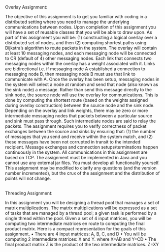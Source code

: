Overlay Assignment: <br>

The objective of this assignment is to get you familiar with coding in a distributed setting where you need to manage the underlying communications between nodes. Upon completion of this assignment you will have a set of reusable classes that you will be able to draw upon. As part of this assignment you will be: (1) constructing a logical overlay over a distributed set of nodes, and then (2) computing shortest paths using Dijkstra’s algorithm to route packets in the system.
The overlay will contain at least 10 messaging nodes, and each messaging node will be connected to CR (default of 4) other messaging nodes. Each link that connects two messaging nodes within the overlay has a weight associated with it. Links are bidirectional i.e. if messaging node A established a connection to messaging node B, then messaging node B must use that link to communicate with A.
Once the overlay has been setup, messaging nodes in the system will select a node at random and send that node (also known as the sink node) a message. Rather than send this message directly to the sink node, the source node will use the overlay for communications. This is done by computing the shortest route (based on the weights assigned during overlay construction) between the source node and the sink node. Depending on the overlay and link weights, there may be zero or more intermediate messaging nodes that packets between a particular source and sink must pass through. Such intermediate nodes are said to relay the packets. The assignment requires you to verify correctness of packet exchanges between the source and sinks by ensuring that: (1) the number of messages that you send and receive within the system match, and (2) these messages have been not corrupted in transit to the intended recipient. Message exchanges and connection setups/terminations happen continuously in the system.
All communications in this assignment are based on TCP. The assignment must be implemented in Java and you cannot use any external jar files. You must develop all functionality yourself. This assignment may be modified to clarify any questions (and the version number incremented), but the crux of the assignment and the distribution of points will not change.<br><br>

Threading Assignment:<br>

In this assignment you will be designing a thread pool that manages a set of matrix multiplications. The matrix multiplications will be expressed as a set of tasks that are managed by a thread pool; a given task is performed by a single thread within the pool.
Given a set of 4 input matrices, you will be computing two intermediate matrices en route to computing the final product matrix. Here is a compact representation for the goals of this assignment.
• There are 4 input matrices: A, B, C, and D
• You will be computing 2 intermediate matrices: X and Y. where X=AB and Y=CD
• The final product matrix Z is the product of the two intermediate matrices. Z=XY
